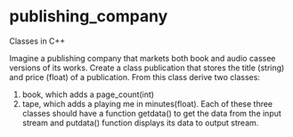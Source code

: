 # publishing_company
Classes in C++

Imagine a publishing company that markets both book and audio casse e versions of its works.
Create a class publicati on that stores the  title (string) and price (float) of a publica tion.
From this class derive two classes:
1. book, which adds a page_count(int)
2. tape, which adds a playing  me in minutes(float).
Each of these three classes should have a functi on getdata() to get the data from the input stream and putdata() func tion displays its data to output stream.

